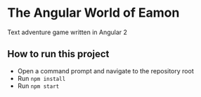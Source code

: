 # The Angular World of Eamon
Text adventure game written in Angular 2

## How to run this project

* Open a command prompt and navigate to the repository root
* Run `npm install`
* Run `npm start`
